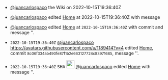 
- [@juancarlospaco](https://github.com/juancarlospaco '')  the Wiki on 2022-10-15T19:36:40Z

- [@juancarlospaco](https://github.com/juancarlospaco '') edited [Home](https://github.com/juancarlospaco/cpython/wiki/Home 'Home') at 2022-10-15T19:36:40Z with message  

- [@juancarlospaco](https://github.com/juancarlospaco '') edited [Home](https://github.com/juancarlospaco/cpython/wiki/Home 'Home') at <code>2022-10-15T19:36:40Z</code> with commit <small></small> and message ''.

- <code>2022-10-15T19:36:40Z</code>	[@juancarlospaco](https://github.com/juancarlospaco '') https://avatars.githubusercontent.com/u/1189414?v=4 edited [Home](https://github.com/juancarlospaco/cpython/wiki/Home 'Home'), commit <small>8c06f334ab490fe87f1b2e663127724c83971685</small>, message ''.

- <code>2022-10-15T19:36:40Z</code>	<kbd title='094c4fc4f3eff6cb58e52272b3f0f904867e205c'>SHA</kbd>	<img src='https://avatars.githubusercontent.com/u/1189414?v=4' width=25 height=25 /> [@juancarlospaco](https://github.com/juancarlospaco) edited [Home](https://github.com/juancarlospaco/cpython/wiki/Home 'Home') with message ''.

